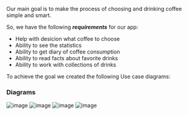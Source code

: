 Our main goal is to make the process of choosing and drinking coffee simple and smart.   
   
So, we have the following ***requirements*** for our app:   
   
* Help with desicion what coffee to choose
* Ability to see the statistics
* Ability to get diary of coffee consumption
* Ability to read facts about favorite drinks
* Ability to work with collections of drinks
   
To achieve the goal we created the following Use case diagrams:   
   
### Diagrams   
   
![image](https://user-images.githubusercontent.com/78954615/208266814-785e519e-501e-4c14-b0e6-c890e3e5a679.png)
![image](https://user-images.githubusercontent.com/78954615/208266821-578cae90-a201-447d-badd-9de2cdbc2dcd.png)
![image](https://user-images.githubusercontent.com/78954615/208266823-30b30d99-1d77-4893-a4d3-3a32a821a6a4.png)
![image](https://user-images.githubusercontent.com/78954615/208266824-356ba513-aeb0-4d3f-902d-63aa569fd2bf.png)
